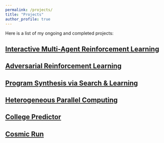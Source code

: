 ```yaml
---
permalink: /projects/
title: "Projects"
author_profile: true
---
```


Here is a list of my ongoing and completed projects:

## [Interactive Multi-Agent Reinforcement Learning](/projects/imarl/)

## [Adversarial Reinforcement Learning](/projects/arl)

## [Program Synthesis via Search & Learning](/projects/psynth)

## [Heterogeneous Parallel Computing](https://github.com/vrn25/Heterogeneous-Parallel-Computing-using-JuliaGPU-and-CUDA)

## [College Predictor](https://github.com/vrn25/College-Predictor)

## [Cosmic Run](https://github.com/vrn25/COSMIC-RUN)